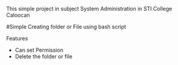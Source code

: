 This simple project in subject System Administration in STI College Caloocan

#Simple Creating folder or File using bash script 

Features
- Can set Permission
- Delete the folder or file
